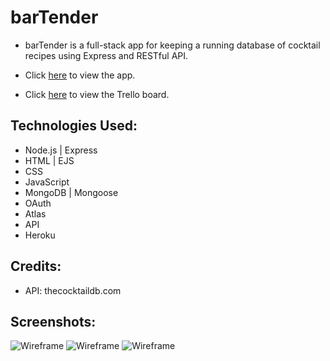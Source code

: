 # barTender

* barTender is a full-stack app for keeping a running database of cocktail recipes using Express and RESTful API.

* Click [here](https://bartenderapp.herokuapp.com/) to view the app.

* Click [here](https://trello.com/b/C98h8T0U/bartender-project-2) to view the Trello board.

## Technologies Used:

* Node.js | Express
* HTML | EJS
* CSS
* JavaScript
* MongoDB | Mongoose
* OAuth
* Atlas
* API
* Heroku

## Credits: 

* API: thecocktaildb.com

## Screenshots:

![Wireframe](https://i.imgur.com/aZQk3Sk.png)
![Wireframe](https://i.imgur.com/JXlzfy3.png)
![Wireframe](https://i.imgur.com/BSHbaXk.png)